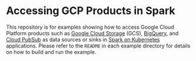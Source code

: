 # Accessing GCP Products in Spark

This repository is for examples showing how to access Google Cloud Platform products such as [Google Cloud Storage](https://cloud.google.com/storage/) (GCS), [BigQuery](https://cloud.google.com/bigquery/), and [Cloud PubSub](https://cloud.google.com/pubsub/) as data sources or sinks in [Spark on Kubernetes](https://github.com/apache-spark-on-k8s/spark) applications. Please refer to the `README` in each example directory for details on how to build and run the example.
